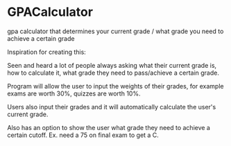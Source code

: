 # GPACalculator
gpa calculator that determines your current grade / what grade you need to achieve a certain grade

Inspiration for creating this:


Seen and heard a lot of people always asking what their current grade is, how to calculate it, what grade they need to pass/achieve a certain grade.

Program will allow the user to input the weights of their grades, for example exams are worth 30%, quizzes are worth 10%.

Users also input their grades and it will automatically calculate the user's current grade.

Also has an option to show the user what grade they need to achieve a certain cutoff. Ex. need a 75 on final exam to get a C.
